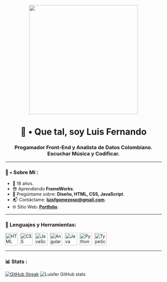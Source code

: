 <div id="header" align="center">
<img src="https://media.giphy.com/media/ve43TyDQ3B4me7d22z/giphy.gif" width="350" />
<h1 aling="center">👋 • Que tal, soy Luis Fernando </h1>
<h3 aling="center">Progamador Front-End y Analista de Datos Colombiano. Escuchar Música y Codificar.
</div>

---


### 🤔 • Sobre Mí :

 - 🌴 18 años.
 - 😎 Aprendiendo **FrameWorks**.
 - 💬 Pregúntame sobre: **Diseño, HTML, CSS, JavaScript**.
 - 📬 Contáctame: **luisfgomezosp@gmail.com**.
 - 🌐 Sitio Web: **[Portfolio](https://succinct-advice.surge.sh/)**. 


---


<div aling="left">
<h3>🔨 Lenguajes y Herramientas:</h3>
<img src="https://github.com/Thomas-Boi/devicon/blob/master/icons/html5/html5-plain.svg" title="HTML5" alt="HTML" width="40" height="40"/>&nbsp;
		<img src="https://github.com/Thomas-Boi/devicon/blob/master/icons/css3/css3-plain.svg" title="CSS3" alt="CSS" width="40" height="40"/>&nbsp;
		<img src="https://github.com/Thomas-Boi/devicon/blob/master/icons/javascript/javascript-plain.svg" title="JavaScript" alt="JavaScript" width="40" height="40"/>&nbsp;
    <img src="https://github.com/Thomas-Boi/devicon/blob/master/icons/angularjs/angularjs-plain.svg" title="AngularJS" alt="AngularJS" width="40" height"40"/>&nbsp;
    <img src="https://github.com/Thomas-Boi/devicon/blob/master/icons/java/java-plain.svg" title="Java" alt="Java" width="40" height"40"/>&nbsp;
    <img src="https://github.com/Thomas-Boi/devicon/blob/master/icons/python/python-plain.svg" title"Python" alt="Python" width="40" heigth"40"/>&nbsp;
    <img src="https://github.com/Thomas-Boi/devicon/blob/master/icons/typescript/typescript-plain.svg" title="TypeScript" alt="TypeScript" width="40" heigth="40"/>&nbsp;
  </div>
  
  
  ---
  

### 📊 Stats :

[![GitHub Streak](https://streak-stats.demolab.com?user=Luisnefelibato&theme=prussian&locale=es&date_format=j%20M%5B%20Y%5D)](https://git.io/streak-stats)
![Luisfer GitHub stats](https://github-readme-stats.vercel.app/api?username=Luisnefelibato&show_icons=true&theme=tokyonight)
